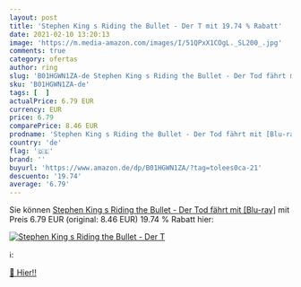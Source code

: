 ```yaml
---
layout: post
title: 'Stephen King s Riding the Bullet - Der T mit 19.74 % Rabatt'
date: 2021-02-10 13:20:13
image: 'https://m.media-amazon.com/images/I/51QPxX1COgL._SL200_.jpg'
comments: true
category: ofertas
author: ring
slug: 'B01HGWN1ZA-de Stephen King s Riding the Bullet - Der Tod fährt mit [Blu-...'
sku: 'B01HGWN1ZA-de'
tags: [  ]
actualPrice: 6.79 EUR
currency: EUR
price: 6.79
comparePrice: 8.46 EUR
prodname: 'Stephen King s Riding the Bullet - Der Tod fährt mit [Blu-ray]'
country: 'de'
flag: '🇩🇪'
brand: ''
buyurl: 'https://www.amazon.de/dp/B01HGWN1ZA/?tag=tolees0ca-21'
descuento: '19.74'
average: '6.79'
---
```


Sie können [Stephen King s Riding the Bullet - Der Tod fährt mit [Blu-ray]](https://www.amazon.de/dp/B01HGWN1ZA/?tag=tolees0ca-21) mit Preis 6.79 EUR (original: 8.46 EUR) 19.74 % Rabatt hier:

[![Stephen King s Riding the Bullet - Der T](https://m.media-amazon.com/images/I/51QPxX1COgL._SL200_.jpg)](https://www.amazon.de/dp/B01HGWN1ZA/?tag=tolees0ca-21)

ℹ️:


[🛒 Hier!!](https://www.amazon.de/dp/B01HGWN1ZA/?tag=tolees0ca-21)

